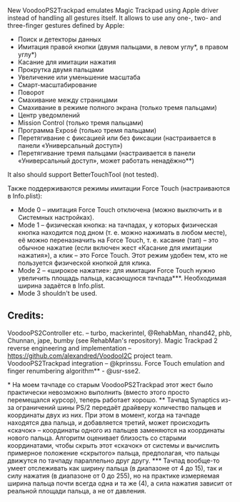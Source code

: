 New VoodooPS2Trackpad emulates Magic Trackpad using Apple driver instead of handling all gestures itself. It allows to use any one-, two- and three-finger gestures defined by Apple:
* Поиск и детекторы данных
* Имитация правой кнопки (двумя пальцами, в левом углу\*, в правом углу\*)
* Касание для имитации нажатия
* Прокрутка двумя пальцами
* Увеличение или уменьшение масштаба
* Смарт-масштабирование
* Поворот
* Смахивание между страницами
* Смахивание в режиме полного экрана (только тремя пальцами)
* Центр уведомлений
* Mission Control (только тремя пальцами)
* Программа Exposé (только тремя пальцами)
* Перетягивание с фиксацией или без фиксации (настраивается в панели «Универсальный доступ»)
* Перетягивание тремя пальцами (настраивается в панели «Универсальный доступ», может работать ненадёжно\*\*)

It also should support BetterTouchTool (not tested).

Также поддерживаются режимы имитации Force Touch (настраиваются в Info.plist):
* Mode 0 – имитация Force Touch отключена (можно выключить и в Системных настройках).
* Mode 1 – физическая кнопка: на тачпадах, у которых физическая кнопка находится под дном (т. е. можно нажимать в любом месте), её можно переназначить на Force Touch, т. е. касание (тап) – это обычное нажатие (если включен жест «Касание для имитации нажатия»), а клик – это Force Touch. Этот режим удобен тем, кто не пользуется физической кнопкой для клика.
* Mode 2 – «широкое нажатие»: для имитации Force Touch нужно увеличить площадь пальца, касающуюся тачпада\*\*\*. Необходимая ширина задаётся в Info.plist. 
* Mode 3 shouldn't be used.

## Credits:
VoodooPS2Controller etc. – turbo, mackerintel, @RehabMan, nhand42, phb, Chunnan, jape, bumby (see RehabMan's repository).
Magic Trackpad 2 reverse engineering and implementation – https://github.com/alexandred/VoodooI2C project team.
VoodooPS2Trackpad integration – @kprinssu.
Force Touch emulation and finger renumbering algorithm** - @usr-sse2.

\* На моем тачпаде со старым VoodooPS2Trackpad этот жест было практически невозможно выполнить (вместо этого просто перемещался курсор), теперь работает хорошо.
\*\* Тачпад Synaptics из-за ограничений шины PS/2 передаёт драйверу количество пальцев и координаты двух из них. При этом в момент, когда на тачпаде находятся два пальца, и добавляется третий, может происходить «скачок» – координаты одного из пальцев заменяются на координаты нового пальца. Алгоритм оценивает близость со старыми координатами, чтобы скрыть этот «скачок» от системы и вычислить примерное положение «скрытого» пальца, предполагая, что пальцы движутся по тачпаду параллельно друг другу.
\*\*\* Тачпад вообще-то умеет отслеживать как ширину пальца (в диапазоне от 4 до 15), так и силу нажатия (в диапазоне от 0 до 255), но на практике измеряемая ширина пальца почти всегда одна и та же (4), а сила нажатия зависит от реальной площади пальца, а не от давления.
